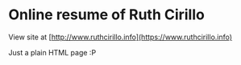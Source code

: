 # Online resume of Ruth Cirillo

View site at [http://www.ruthcirillo.info](https://www.ruthcirillo.info)

Just a plain HTML page :P
